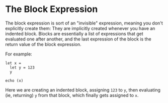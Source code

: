 # The Block Expression

The block expression is sort of an "invisible" expression, meaning you don't explicitly
create them: They are implicitly created whenever you have an indented block. Blocks are
essentially a list of expressions that get evaluated one after another, and the last
expression of the block is the return value of the block expression.

For example:

```
let x =
  let y = 123
  y

echo (x)
```

Here we are creating an indented block, assigning `123` to `y`, then evaluating (ie, returning) `y`
from that block, which finally gets assigned to `x`.
